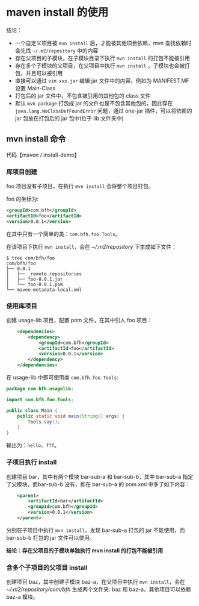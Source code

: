 # maven install 的使用

结论：
- 一个自定义项目被 `mvn install` 后，才能被其他项目依赖，mvn 查找依赖时会先找 `~/.m2/repository` 中的内容
- 存在父项目的子模块，在子模块目录下执行 `mvn install` 的打包不能被引用
- 存在多个子模块的父项目，在父项目中执行 `mvn install` ，子模块也会被打包，并且可以被引用
- 直接可以通过 `vim xxx.jar` 编辑 jar 文件中的内容，例如为 MANIFEST.MF 设置 Main-Class
- 打包后的 jar 文件中，不包含被引用的其他包的 class 文件
- 默认 `mvn package` 打包成 jar 的文件也是不包含其他包的，因此存在 `java.lang.NoClassDefFoundError` 问题，通过 one-jar 插件，可以将依赖的jar 包放在打包后的 jar 包中(位于 lib 文件夹中)

## mvn install 命令

代码【maven / install-demo】

### 库项目创建

foo 项目没有子项目，在执行 `mvn install` 会将整个项目打包。

foo 的坐标为:
```xml
<groupId>com.bfh</groupId>
<artifactId>foo</artifactId>
<version>0.0.1</version>
```
在其中只有一个简单的类：`com.bfh.foo.Tools`。

在该项目下执行 `mvn install`，会在 *~/.m2/repository* 下生成如下文件：
```shell
$ tree com/bfh/foo 
com/bfh/foo
├── 0.0.1
│   ├── _remote.repositories
│   ├── foo-0.0.1.jar
│   └── foo-0.0.1.pom
└── maven-metadata-local.xml
```

### 使用库项目

创建 usage-lib 项目，配置 pom 文件，在其中引人 foo 项目：
```xml
    <dependencies>
        <dependency>
            <groupId>com.bfh</groupId>
            <artifactId>foo</artifactId>
            <version>0.0.1</version>
        </dependency>
    </dependencies>
```
在 usage-lib 中即可使用类 `com.bfh.foo.Tools`:
```java
package com.bfh.usagelib;

import com.bfh.foo.Tools;

public class Main {
    public static void main(String[] args) {
        Tools.say();
    }
}
```
输出为：`hello, fff`。

### 子项目执行 install

创建项目 bar，其中有两个模块 bar-sub-a 和 bar-sub-b，其中 bar-sub-a 指定了父模块，而bar-sub-b 没有，即在 bar-sub-a 的 pom.xml 中多了如下内容：
```xml
    <parent>
        <artifactId>bar</artifactId>
        <groupId>com.bfh</groupId>
        <version>0.0.1</version>
    </parent>
```
分别在子项目中执行 `mvn install`，发现 bar-sub-a 打包的 jar 不能使用，而 bar-sub-b 打包的 jar 文件可以使用。

**结论：存在父项目的子模块单独执行 mvn install 的打包不能被引用**

### 含多个子项目的父项目 install

创建项目 baz，其中创建子模块 baz-a，在父项目中执行 `mvn install`，会在 *~/.m2/repository/com/bfh* 生成两个文件夹: baz 和 baz-a。其他项目可以依赖 baz-a 模块。
